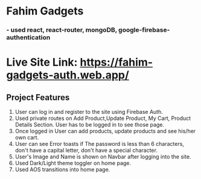 # Fahim Gadgets 
### - used react, react-router, mongoDB, google-firebase-authentication 
# Live Site Link: https://fahim-gadgets-auth.web.app/

## Project Features
1. User can log in and register to the site using Firebase Auth.
2. Used private routes on Add Product,Update Product, My Cart, Product Details Section. User has to be logged in to see those page.
3. Once logged in User can add products, update products and see his/her own cart.
4. User can see Error toasts if The password is less than 6 characters, don't have a capital letter, don't have a special character.
5. User's Image and Name is shown on Navbar after logging into the site.
6. Used Dark/Light theme toggler on home page.
8. Used AOS transitions into home page.